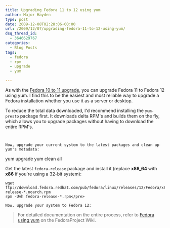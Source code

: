 ```yaml
---
title: Upgrading Fedora 11 to 12 using yum
author: Major Hayden
type: post
date: 2009-12-08T02:28:06+00:00
url: /2009/12/07/upgrading-fedora-11-to-12-using-yum/
dsq_thread_id:
  - 3646629767
categories:
  - Blog Posts
tags:
  - fedora
  - rpm
  - upgrade
  - yum

---
```

As with the [Fedora 10 to 11 upgrade][1], you can upgrade Fedora 11 to Fedora 12 using yum. I find this to be the easiest and most reliable way to upgrade a Fedora installation whether you use it as a server or desktop.

To reduce the total data downloaded, I'd recommend installing the `yum-presto` package first. It downloads delta RPM's and builds them on the fly, which allows you to upgrade packages without having to download the entire RPM's.

```


Now, upgrade your current system to the latest packages and clean up yum's metadata:

```
yum upgrade
yum clean all</pre>

Get the latest `fedora-release` package and install it (replace **x86_64** with **x86** if you're using a 32-bit system):

```
wget ftp://download.fedora.redhat.com/pub/fedora/linux/releases/12/Fedora/x86_64/os/Packages/fedora-release-*.noarch.rpm
rpm -Uvh fedora-release-*.rpm</pre>

Now, upgrade your system to Fedora 12:

```


> For detailed documentation on the entire process, refer to [Fedora using yum][2] on the FedoraProject Wiki.

 [1]: /2009/06/11/upgrading-from-fedora-10-cambridge-to-fedora-11-leonidas/
 [2]: http://fedoraproject.org/wiki/YumUpgradeFaq
